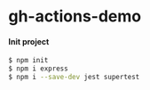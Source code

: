 # gh-actions-demo


#### Init project

```bash
$ npm init
$ npm i express
$ npm i --save-dev jest supertest
```
